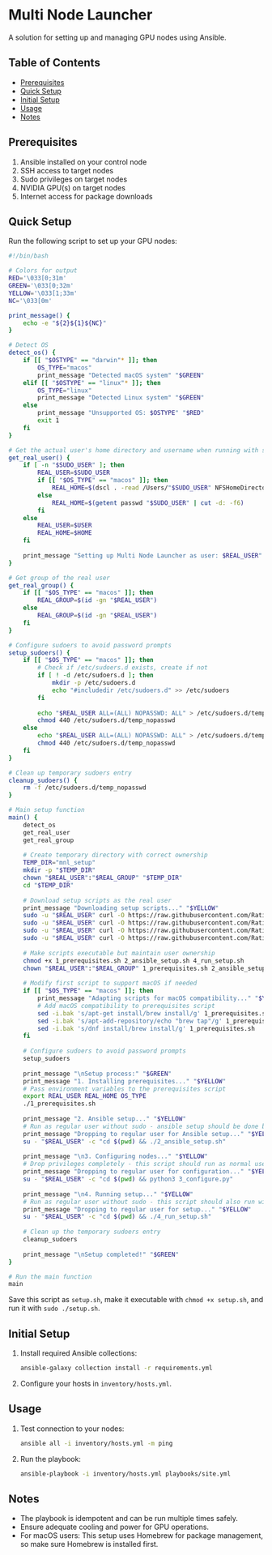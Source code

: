 # Multi Node Launcher

A solution for setting up and managing GPU nodes using Ansible.

## Table of Contents

- [Prerequisites](#prerequisites)
- [Quick Setup](#quick-setup)
- [Initial Setup](#initial-setup)
- [Usage](#usage)
- [Notes](#notes)

## Prerequisites

1. Ansible installed on your control node
2. SSH access to target nodes
3. Sudo privileges on target nodes
4. NVIDIA GPU(s) on target nodes
5. Internet access for package downloads

## Quick Setup

Run the following script to set up your GPU nodes:


```bash
#!/bin/bash

# Colors for output
RED='\033[0;31m'
GREEN='\033[0;32m'
YELLOW='\033[1;33m'
NC='\033[0m'

print_message() {
    echo -e "${2}${1}${NC}"
}

# Detect OS
detect_os() {
    if [[ "$OSTYPE" == "darwin"* ]]; then
        OS_TYPE="macos"
        print_message "Detected macOS system" "$GREEN"
    elif [[ "$OSTYPE" == "linux"* ]]; then
        OS_TYPE="linux"
        print_message "Detected Linux system" "$GREEN"
    else
        print_message "Unsupported OS: $OSTYPE" "$RED"
        exit 1
    fi
}

# Get the actual user's home directory and username when running with sudo
get_real_user() {
    if [ -n "$SUDO_USER" ]; then
        REAL_USER=$SUDO_USER
        if [[ "$OS_TYPE" == "macos" ]]; then
            REAL_HOME=$(dscl . -read /Users/"$SUDO_USER" NFSHomeDirectory | awk '{print $2}')
        else
            REAL_HOME=$(getent passwd "$SUDO_USER" | cut -d: -f6)
        fi
    else
        REAL_USER=$USER
        REAL_HOME=$HOME
    fi
    
    print_message "Setting up Multi Node Launcher as user: $REAL_USER" "$GREEN"
}

# Get group of the real user
get_real_group() {
    if [[ "$OS_TYPE" == "macos" ]]; then
        REAL_GROUP=$(id -gn "$REAL_USER")
    else
        REAL_GROUP=$(id -gn "$REAL_USER")
    fi
}

# Configure sudoers to avoid password prompts
setup_sudoers() {
    if [[ "$OS_TYPE" == "macos" ]]; then
        # Check if /etc/sudoers.d exists, create if not
        if [ ! -d /etc/sudoers.d ]; then
            mkdir -p /etc/sudoers.d
            echo "#includedir /etc/sudoers.d" >> /etc/sudoers
        fi
        
        echo "$REAL_USER ALL=(ALL) NOPASSWD: ALL" > /etc/sudoers.d/temp_nopasswd
        chmod 440 /etc/sudoers.d/temp_nopasswd
    else
        echo "$REAL_USER ALL=(ALL) NOPASSWD: ALL" > /etc/sudoers.d/temp_nopasswd
        chmod 440 /etc/sudoers.d/temp_nopasswd
    fi
}

# Clean up temporary sudoers entry
cleanup_sudoers() {
    rm -f /etc/sudoers.d/temp_nopasswd
}

# Main setup function
main() {
    detect_os
    get_real_user
    get_real_group
    
    # Create temporary directory with correct ownership
    TEMP_DIR="mnl_setup"
    mkdir -p "$TEMP_DIR"
    chown "$REAL_USER":"$REAL_GROUP" "$TEMP_DIR"
    cd "$TEMP_DIR"
    
    # Download setup scripts as the real user
    print_message "Downloading setup scripts..." "$YELLOW"
    sudo -u "$REAL_USER" curl -O https://raw.githubusercontent.com/Ratio1/multi-node-launcher/refs/heads/main/mnl_factory/scripts/1_prerequisites.sh
    sudo -u "$REAL_USER" curl -O https://raw.githubusercontent.com/Ratio1/multi-node-launcher/refs/heads/main/mnl_factory/scripts/2_ansible_setup.sh
    sudo -u "$REAL_USER" curl -O https://raw.githubusercontent.com/Ratio1/multi-node-launcher/refs/heads/main/mnl_factory/scripts/3_configure.py
    sudo -u "$REAL_USER" curl -O https://raw.githubusercontent.com/Ratio1/multi-node-launcher/refs/heads/main/mnl_factory/scripts/4_run_setup.sh
    
    # Make scripts executable but maintain user ownership
    chmod +x 1_prerequisites.sh 2_ansible_setup.sh 4_run_setup.sh
    chown "$REAL_USER":"$REAL_GROUP" 1_prerequisites.sh 2_ansible_setup.sh 3_configure.py 4_run_setup.sh
    
    # Modify first script to support macOS if needed
    if [[ "$OS_TYPE" == "macos" ]]; then
        print_message "Adapting scripts for macOS compatibility..." "$YELLOW"
        # Add macOS compatibility to prerequisites script
        sed -i.bak 's/apt-get install/brew install/g' 1_prerequisites.sh
        sed -i.bak 's/apt-add-repository/echo "brew tap"/g' 1_prerequisites.sh
        sed -i.bak 's/dnf install/brew install/g' 1_prerequisites.sh
    fi
    
    # Configure sudoers to avoid password prompts
    setup_sudoers
    
    print_message "\nSetup process:" "$GREEN"
    print_message "1. Installing prerequisites..." "$YELLOW"
    # Pass environment variables to the prerequisites script
    export REAL_USER REAL_HOME OS_TYPE
    ./1_prerequisites.sh
    
    print_message "2. Ansible setup..." "$YELLOW"
    # Run as regular user without sudo - ansible setup should be done by a regular user
    print_message "Dropping to regular user for Ansible setup..." "$YELLOW"
    su - "$REAL_USER" -c "cd $(pwd) && ./2_ansible_setup.sh"
    
    print_message "\n3. Configuring nodes..." "$YELLOW"
    # Drop privileges completely - this script should run as normal user
    print_message "Dropping to regular user for configuration..." "$YELLOW"
    su - "$REAL_USER" -c "cd $(pwd) && python3 3_configure.py"
    
    print_message "\n4. Running setup..." "$YELLOW"
    # Run as regular user without sudo - this script should also run without elevated privileges
    print_message "Dropping to regular user for setup..." "$YELLOW"
    su - "$REAL_USER" -c "cd $(pwd) && ./4_run_setup.sh"
    
    # Clean up the temporary sudoers entry
    cleanup_sudoers
    
    print_message "\nSetup completed!" "$GREEN"
}

# Run the main function
main
```

Save this script as `setup.sh`, make it executable with `chmod +x setup.sh`, and run it with `sudo ./setup.sh`.

## Initial Setup

1. Install required Ansible collections:
   ```bash
   ansible-galaxy collection install -r requirements.yml
   ```

2. Configure your hosts in `inventory/hosts.yml`.

## Usage

1. Test connection to your nodes:
   ```bash
   ansible all -i inventory/hosts.yml -m ping
   ```

2. Run the playbook:
   ```bash
   ansible-playbook -i inventory/hosts.yml playbooks/site.yml
   ```

## Notes

- The playbook is idempotent and can be run multiple times safely.
- Ensure adequate cooling and power for GPU operations.
- For macOS users: This setup uses Homebrew for package management, so make sure Homebrew is installed first.
